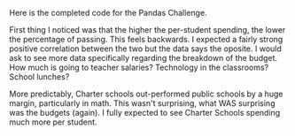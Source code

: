 Here is the completed code for the Pandas Challenge. 

First thing I noticed was that the higher the per-student spending, the lower the percentage of passing. This feels backwards. I expected a fairly strong positive correlation between the two but the data says the oposite. I would ask to see more data specifically regarding the breakdown of the budget. How much is going to teacher salaries? Technology in the classrooms? School lunches?

More predictably, Charter schools out-performed public schools by a huge margin, particularly in math. This wasn't surprising, what WAS surprising was the budgets (again). I fully expected to see Charter Schools spending much more per student. 



